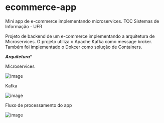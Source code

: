 # ecommerce-app
Mini app de e-commerce implementando microservices. TCC Sistemas de Informação - UFR

Projeto de backend de um e-commerce implementando a arquitetura de Microservices. O projeto utiliza o Apache Kafka como message broker. Também foi implementado
o Dokcer como solução de Containers.

***Arquitetura****

Microservices


![image](https://user-images.githubusercontent.com/50780131/203987448-39b29055-5c3a-465e-bef9-52f0839b2c73.png)


Kafka

![image](https://user-images.githubusercontent.com/50780131/203987549-3f5cade7-582a-46ac-ab85-ede415b7e808.png)


Fluxo de processamento do app

![image](https://user-images.githubusercontent.com/50780131/203987624-e979c847-3064-4a0b-a3cb-37153cb14f33.png)
